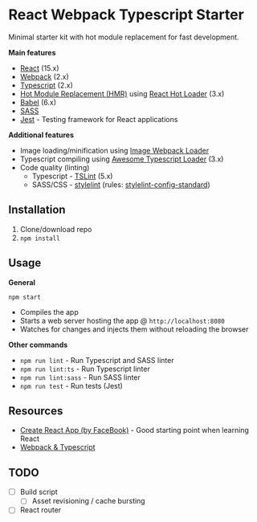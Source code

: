 # React Webpack Typescript Starter
Minimal starter kit with hot module replacement for fast development.

**Main features**
* [React](https://facebook.github.io/react/) (15.x)
* [Webpack](https://webpack.js.org/) (2.x)
* [Typescript](https://www.typescriptlang.org/) (2.x)
* [Hot Module Replacement (HMR)](https://webpack.js.org/guides/hmr-react/) using [React Hot Loader](https://github.com/gaearon/react-hot-loader) (3.x)
* [Babel](http://babeljs.io/) (6.x)
* [SASS](http://sass-lang.com/)
* [Jest](https://facebook.github.io/jest/) - Testing framework for React applications

**Additional features**
* Image loading/minification using [Image Webpack Loader](https://github.com/tcoopman/image-webpack-loader)
* Typescript compiling using [Awesome Typescript Loader](https://github.com/s-panferov/awesome-typescript-loader) (3.x)
* Code quality (linting)
  * Typescript - [TSLint](https://palantir.github.io/tslint/) (5.x)
  * SASS/CSS - [stylelint](http://stylelint.io/) (rules: [stylelint-config-standard](https://github.com/stylelint/stylelint-config-standard))
  
## Installation
1. Clone/download repo
2. `npm install`

## Usage
**General**

`npm start`

* Compiles the app
* Starts a web server hosting the app @ `http://localhost:8080`
* Watches for changes and injects them without reloading the browser

**Other commands**
* `npm run lint` - Run Typescript and SASS linter
* `npm run lint:ts` - Run Typescript linter
* `npm run lint:sass` - Run SASS linter
* `npm run test` - Run tests (Jest)

## Resources
* [Create React App (by FaceBook)](https://github.com/facebookincubator/create-react-app) - Good starting point when learning React
* [Webpack & Typescript](https://webpack.js.org/guides/webpack-and-typescript)

## TODO
* [ ] Build script
  * [ ] Asset revisioning / cache bursting
* [ ] React router
